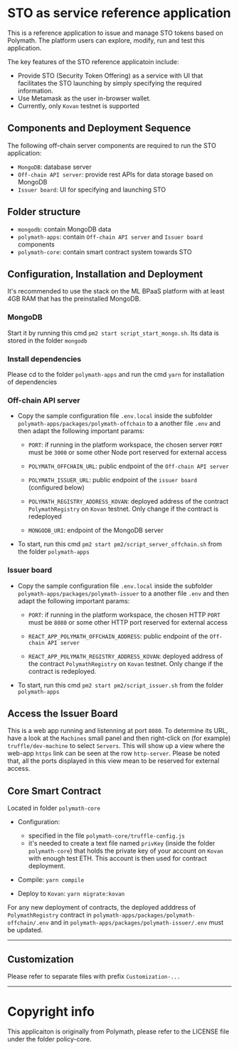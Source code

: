 # STO as service reference application

This is a reference application to issue and manage STO tokens based on Polymath. The platform users can explore, modify, run and test this application.

The key features of the STO reference applicatoin include:

  - Provide STO (Security Token Offering) as a service with UI that facilitates the STO launching by simply specifying the required information. 
  - Use Metamask as the user in-browser wallet.
  - Currently, only `Kovan` testnet is supported

## Components and Deployment Sequence

The following off-chain server components are required to run the STO application:

  - `MongoDB`: database server
  - `Off-chain API server`: provide rest APIs for data storage based on MongoDB
  - `Issuer board`: UI for specifying and launching STO

## Folder structure

  - `mongodb`: contain MongoDB data
  - `polymath-apps`: contain `Off-chain API server` and `Issuer board` components
  - `polymath-core`: contain smart contract system towards STO

## Configuration, Installation and Deployment

It's recommended to use the stack on the ML BPaaS platform with at least 4GB RAM that has the preinstalled MongoDB.

### MongoDB

Start it by running this cmd `pm2 start script_start_mongo.sh`. Its data is stored in the folder `mongodb`

### Install dependencies

Please cd to the folder `polymath-apps` and run the cmd `yarn` for installation of dependencies

### Off-chain API server

  - Copy the sample configuration file `.env.local` inside the subfolder `polymath-apps/packages/polymath-offchain` to a another file `.env` and then adapt the following important params:

    - `PORT`: if running in the platform workspace, the chosen server `PORT` must be `3000` or some other Node port reserved for external access

    - `POLYMATH_OFFCHAIN_URL`: public endpoint of the `Off-chain API server`

    - `POLYMATH_ISSUER_URL`: public endpoint of the `issuer board` (configured below)

    - `POLYMATH_REGISTRY_ADDRESS_KOVAN`: deployed address of the contract `PolymathRegistry` on `Kovan` testnet. Only change if the contract is redeployed

    - `MONGODB_URI`: endpoint of the MongoDB server 

  - To start, run this cmd `pm2 start pm2/script_server_offchain.sh` from the folder `polymath-apps`

### Issuer board

  - Copy the sample configuration file `.env.local` inside the subfolder `polymath-apps/packages/polymath-issuer` to a another file `.env` and then adapt the following important params:

    - `PORT`: if running in the platform workspace, the chosen HTTP `PORT` must be `8080` or some other HTTP port reserved for external access

    - `REACT_APP_POLYMATH_OFFCHAIN_ADDRESS`: public endpoint of the `Off-chain API server`

    - `REACT_APP_POLYMATH_REGISTRY_ADDRESS_KOVAN`: deployed address of the contract `PolymathRegistry` on `Kovan` testnet. Only change if the contract is redeployed.

  - To start, run this cmd `pm2 start pm2/script_issuer.sh` from the folder `polymath-apps`

## Access the Issuer Board

This is a web app running and listenning at port `8080`.
To determine its URL, have a look at the `Machines` small panel and then right-click on (for example) `truffle/dev-machine` to select `Servers`. This will show up a view where the web-app `https` link can be seen at the
row `http-server`. Please be noted that, all the ports displayed in this view mean to be reserved for external access.

## Core Smart Contract

Located in folder `polymath-core`

  - Configuration:
    - specified in the file `polymath-core/truffle-config.js`
    - it's needed to create a text file named `privKey` (inside the folder `polymath-core`) that holds the private key of your account on `Kovan` with enough test ETH. This account is then used for contract deployment.

  - Compile:  `yarn compile`

  - Deploy to `Kovan`:  `yarn migrate:kovan`

For any new deployment of contracts, the deployed adddress of `PolymathRegistry` contract in `polymath-apps/packages/polymath-offchain/.env` and in `polymath-apps/packages/polymath-issuer/.env` must be updated.

---

## Customization

Please refer to separate files with prefix `Customization-...`

---

# Copyright info

This applicaiton is originally from Polymath, please refer to the LICENSE file under the folder policy-core.
